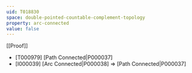 ```yaml
---
uid: T018830
space: double-pointed-countable-complement-topology
property: arc-connected
value: false
---
```

[[Proof]]

* [T000979] [Path Connected|P000037]
* [I000039] [Arc Connected|P000038] => [Path Connected|P000037]


